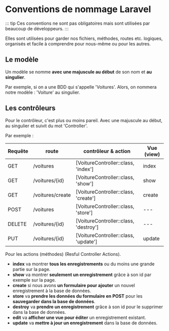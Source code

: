 # Conventions de nommage Laravel

::: tip
Ces conventions ne sont pas obligatoires mais sont utilisées par beaucoup de développeurs.
:::

Elles sont utilisées pour garder nos fichiers, méthodes, routes etc. logiques, organisés et facile à comprendre pour nous-même ou pour les autres.

## Le modèle

Un modèle se nomme **avec une majuscule au début** de son nom et **au singulier**.

Par exemple, si on a une BDD qui s'appelle 'Voitures'. Alors, on nommera notre modèle : 'Voiture' au singulier.

## Les contrôleurs

Pour le contrôleur, c'est plus ou moins pareil. Avec une majuscule au début, au singulier et suivit du mot 'Controller'.

Par exemple :

| Requête | route            | contrôleur & action                   | Vue (view) |
| ------- | ---------------- | ------------------------------------- | ---------- |
| GET     | /voitures        | [VoitureController::class, 'index']   | index      |
| GET     | /voitures/{id}   | [VoitureController::class, 'show']    | show       |
| GET     | /voitures/create | [VoitureController::class, 'create']  | create     |
| POST    | /voitures        | [VoitureController::class, 'store']   | ---        |
| DELETE  | /voitures/{id}   | [VoitureController::class, 'destroy'] | ---        |
| PUT     | /voitures/{id}   | [VoitureController::class, 'update']  | update     |

Pour les actions (méthodes) (Resful Controller Actions).

- **index** va montrer **tous les enregistrements** ou du moins une grande partie sur la page.
- **show** va montrer **seulement un enregistrement** grâce à son id par exemple sur la page.
- **create** si nous avons **un formulaire pour ajouter** un nouvel enregistrement à la base de données.
- **store** va **prendre les données du formulaire en POST** pour les **sauvegarder dans la base de données**.
- **destroy** va **prendre un enregistrement** grâce à son id pour le supprimer dans la base de données.
- **edit** va **afficher une vue pour éditer** un enregistrement existant.
- **update** va **mettre à jour un enregistrement** dans la base de données.

